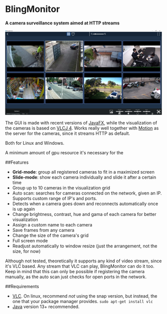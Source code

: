 # BlingMonitor
**A camera surveillance system aimed at HTTP streams**

![Screenshot](src/main/resources/org/images/main-screen-print.jpg)

The GUI is made with recent versions of [JavaFX](https://openjfx.io/), 
while the visualization of the cameras is based on [VLCJ 4](https://github.com/caprica/vlcj).
Works really well together with [Motion](https://motion-project.github.io/) as the 
server for the cameras, since it streams HTTP as default.

Both for Linux and Windows.

A minimum amount of gpu resource it's necessary for the 

##Features

* **Grid-mode**: group all registered cameras to fit in a maximized screen
* **Slide-mode**: show each camera individually and slide it after a certain time
* Group up to 10 cameras in the visualization grid
* Auto scan: searches for cameras connected on the network, given an IP. Supports custom range of IP's and ports. 
* Detects when a camera goes down and reconnects automatically once is up again
* Change brightness, contrast, hue and gama of each camera for better visualization
* Assign a custom name to each camera
* Save frames from any camera
* Change the size of the camera's grid
* Full screen mode
* Readjust automatically to window resize (just the arrangement, not the size, for now)

Although not tested, theoretically it supports any kind of video stream, since it's VLC based.
Any stream that VLC can play, BlingMonitor can do it too.
Keep in mind that this can only be possible if registering the camera
manually, as the auto scan just checks for open ports in the network. 

##Requirements
* [VLC](https://www.videolan.org/vlc/index.html). On linux, recommend *not* using the snap version,
but instead, the one that your package manager provides. `sudo apt-get install vlc`
* [Java](https://www.oracle.com/br/java/technologies/javase-downloads.html) version 13+ recommended.

